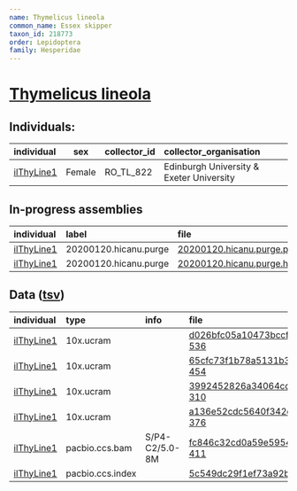 ```yaml
---
name: Thymelicus lineola
common_name: Essex skipper
taxon_id: 218773
order: Lepidoptera
family: Hesperidae
---
```


# [Thymelicus lineola](https://www.ebi.ac.uk/ena/data/taxonomy/v1/taxon/tax-id/218773)

## Individuals:

| individual | sex | collector_id | collector_organisation |
| :--------- | :-: | :----------- | :--------------------- |
| [ilThyLine1](ilThyLine1.md) | Female | RO_TL_822 | Edinburgh University & Exeter University |

## In-progress assemblies

| individual | label | file |
| :--------- | :---- | :--- |
| [ilThyLine1](ilThyLine1.md) | 20200120.hicanu.purge | [20200120.hicanu.purge.prim.fasta.gz](https://darwin.cog.sanger.ac.uk/insects/Thymelicus_lineola/ilThyLine1/assemblies/working/20200120.hicanu.purge/20200120.hicanu.purge.prim.fasta.gz) |
| [ilThyLine1](ilThyLine1.md) | 20200120.hicanu.purge | [20200120.hicanu.purge.htig.fasta.gz](https://darwin.cog.sanger.ac.uk/insects/Thymelicus_lineola/ilThyLine1/assemblies/working/20200120.hicanu.purge/20200120.hicanu.purge.htig.fasta.gz) |

## Data ([tsv](Thymelicus_lineola_data.tsv))

| individual | type | info | file |
| :--------- | :--- | :--- | :--- |
| [ilThyLine1](ilThyLine1.md) | 10x.ucram |  | [d026bfc05a10473bccfafb67df171630-536](https://darwin.cog.sanger.ac.uk/insects/Thymelicus_lineola/ilThyLine1/genomic_data/10x/33254_3%231.cram) |
| [ilThyLine1](ilThyLine1.md) | 10x.ucram |  | [65cfc73f1b78a5131b3d167631f99d8e-454](https://darwin.cog.sanger.ac.uk/insects/Thymelicus_lineola/ilThyLine1/genomic_data/10x/33254_3%232.cram) |
| [ilThyLine1](ilThyLine1.md) | 10x.ucram |  | [3992452826a34064cd5256a85cacb4dd-310](https://darwin.cog.sanger.ac.uk/insects/Thymelicus_lineola/ilThyLine1/genomic_data/10x/33254_3%233.cram) |
| [ilThyLine1](ilThyLine1.md) | 10x.ucram |  | [a136e52cdc5640f342e31d2750fe7c45-376](https://darwin.cog.sanger.ac.uk/insects/Thymelicus_lineola/ilThyLine1/genomic_data/10x/33254_3%234.cram) |
| [ilThyLine1](ilThyLine1.md) | pacbio.ccs.bam | S/P4-C2/5.0-8M | [fc846c32cd0a59e59544e77dbdd7f044-411](https://darwin.cog.sanger.ac.uk/insects/Thymelicus_lineola/ilThyLine1/genomic_data/pacbio/m64097_191225_200742.ccs.bam) |
| [ilThyLine1](ilThyLine1.md) | pacbio.ccs.index |  | [5c549dc29f1ef73a92b5a6be14857919](https://darwin.cog.sanger.ac.uk/insects/Thymelicus_lineola/ilThyLine1/genomic_data/pacbio/m64097_191225_200742.ccs.bam.pbi) |
